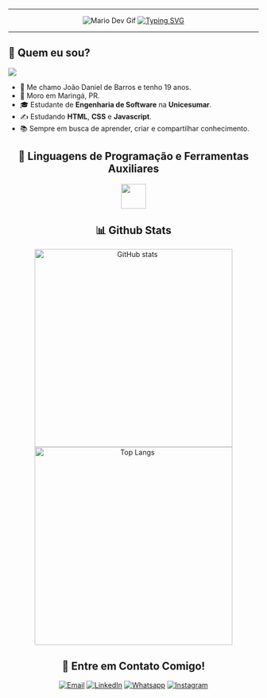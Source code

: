 

<!-- Apresentacao -->
<div align="center">
<hr>
<img src="https://miro.medium.com/v2/resize:fit:1400/1*0N8CVKix7OGfBDsgh9DzrQ.gif" alt="Mario Dev Gif" style="width:auto; height:auto">
  <a href="https://git.io/typing-svg"><img src="https://readme-typing-svg.demolab.com?font=Fira+Code&pause=1000&color=8C45CD&width=435&lines=Prazer%2C+eu+sou+Jo%C3%A3o+Daniel!" alt="Typing SVG" /></a>
</div>
<hr>
<!-- Apresentacao -->
<h2> 🚀 Quem eu sou? </h2>

<!-- Visitas do Perfil -->
<img src="https://komarev.com/ghpvc/?username=jotadeb-github-username&color=blueviolet">

- 👋 Me chamo João Daniel de Barros e tenho 19 anos.
- 📌 Moro em Maringá, PR.
- 🎓 Estudante de **Engenharia de Software** na **Unicesumar**.
- ✍ Estudando **HTML**, **CSS** e **Javascript**.
- 📚 Sempre em busca de aprender, criar e compartilhar conhecimento.

<!-- HARDSKILLS -->
<h2 align="center"> 👾 Linguagens de Programação e Ferramentas Auxiliares </h2> 

<div align="center">
  <img src="https://skillicons.dev/icons?i=html,css,javascript,c" height="50"/>
</div>

<!-- GITHUB STATS -->
<h2 align="center"> 📊 Github Stats </h2>
<div align="center">
  <img width="398" src="https://github-readme-stats-kohl-pi-66.vercel.app/api?username=jotadeb&theme=midnight-purple&show_icons=true&hide_border=false&count_private=true&include_all_commits=true&cache_seconds=1800" alt="GitHub stats" />
  <br>
  <img width="398" src="https://github-readme-stats-kohl-pi-66.vercel.app/api/top-langs/?username=jotadeb&theme=midnight-purple&show_icons=true&hide_border=false&layout=compact&cache_seconds=1800" alt="Top Langs" />
</div>

    
<!-- Formas de Contato -->
<h2 align="center"> 📩 Entre em Contato Comigo!</h2>

<div align="center">

[![Email](https://img.shields.io/badge/joaodaniel1243@gmail.com-D14836?style=for-the-badge&logo=gmail&logoColor=white)](mailto:joaodaniel1243@gmail.com)
[![LinkedIn](https://img.shields.io/badge/LinkedIn-0077B5?style=for-the-badge&logo=linkedin&logoColor=white)](https://www.linkedin.com/in/joaodanieldebarros/)
[![Whatsapp](https://img.shields.io/badge/WhatsApp-25D366?style=for-the-badge&logo=whatsapp&logoColor=white)](https://wa.me/4499710312)
[![Instagram](https://img.shields.io/badge/Instagram-E4405F?style=for-the-badge&logo=instagram&logoColor=white)](https://www.instagram.com/jaum_daniel3)


</div>
